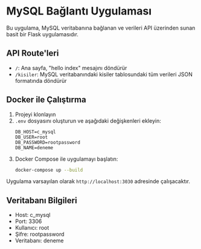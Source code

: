 # MySQL Bağlantı Uygulaması

Bu uygulama, MySQL veritabanına bağlanan ve verileri API üzerinden sunan basit bir Flask uygulamasıdır.

## API Route'leri

- `/`: Ana sayfa, "hello index" mesajını döndürür
- `/kisiler`: MySQL veritabanındaki kisiler tablosundaki tüm verileri JSON formatında döndürür

## Docker ile Çalıştırma

1. Projeyi klonlayın
2. `.env` dosyasını oluşturun ve aşağıdaki değişkenleri ekleyin:
   ```
   DB_HOST=c_mysql
   DB_USER=root
   DB_PASSWORD=rootpassword
   DB_NAME=deneme
   ```
3. Docker Compose ile uygulamayı başlatın:
   ```bash
   docker-compose up --build
   ```

Uygulama varsayılan olarak `http://localhost:3030` adresinde çalışacaktır.

## Veritabanı Bilgileri

- Host: c_mysql
- Port: 3306
- Kullanıcı: root
- Şifre: rootpassword
- Veritabanı: deneme 